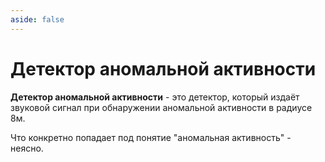 ```yaml
---
aside: false
---
```


# Детектор аномальной активности

<ItemCard>
<Card style="overflow: hidden;" class="m-0">
    <template #header>
        <Image alt="user header" src="/assets/bestiary/items/anomaly_detector.png" width="40%"/>
    </template>
    <template #title>Детектор аномальной активности</template>
    <template #content>
      <Divider />
      <h3>Получение:</h3>
      <ul>
      <li>???</li>
      </ul>
      <Divider />
      <p>Текстура: bykkake747</p>
    </template>
</Card>
</ItemCard>

**Детектор аномальной активности** - это детектор, который издаёт звуковой сигнал при обнаружении аномальной активности в радиусе 8м. 

Что конкретно попадает под понятие "аномальная активность" - неясно.
